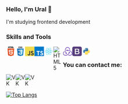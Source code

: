 ### Hello, I'm Ural 👋

I'm studying frontend development

### Skills and Tools

<img align="left" alt="HTML5" width="26px" src="https://raw.githubusercontent.com/github/explore/80688e429a7d4ef2fca1e82350fe8e3517d3494d/topics/html/html.png" />
<img align="left" alt="HTML5" width="26px" src="https://raw.githubusercontent.com/github/explore/80688e429a7d4ef2fca1e82350fe8e3517d3494d/topics/css/css.png" />
<img align="left" alt="HTML5" width="26px" src="https://raw.githubusercontent.com/github/explore/80688e429a7d4ef2fca1e82350fe8e3517d3494d/topics/javascript/javascript.png" />
<img align="left" alt="HTML5" width="26px" src="https://raw.githubusercontent.com/github/explore/80688e429a7d4ef2fca1e82350fe8e3517d3494d/topics/typescript/typescript.png" />
<img align="left" alt="HTML5" width="26px" src="https://raw.githubusercontent.com/github/explore/80688e429a7d4ef2fca1e82350fe8e3517d3494d/topics/react/react.png" />
<img align="left" alt="HTML5" width="26px" src="https://cdn141.picsart.com/337072195040211.png" />
<img align="left" alt="HTML5" width="26px" src="https://raw.githubusercontent.com/github/explore/80688e429a7d4ef2fca1e82350fe8e3517d3494d/topics/redux/redux.png" />
<img align="left" alt="HTML5" width="26px" src="https://raw.githubusercontent.com/github/explore/80688e429a7d4ef2fca1e82350fe8e3517d3494d/topics/bootstrap/bootstrap.png" />
<img align="left" alt="HTML5" width="26px" src="https://raw.githubusercontent.com/github/explore/80688e429a7d4ef2fca1e82350fe8e3517d3494d/topics/python/python.png" />
<br />

### You can contact me:
[<img align="left" alt="VK" width="26px" src="https://cdn-icons-png.flaticon.com/512/145/145813.png" />][vkontakte]
[<img align="left" alt="VK" width="26px" src="https://cdn-icons-png.flaticon.com/512/174/174855.png" />][instagram]
[<img align="left" alt="VK" width="26px" src="https://cdn-icons-png.flaticon.com/512/5968/5968804.png" />][telegram]




[vkontakte]: https://vk.com/ural_guru
[instagram]: https://www.instagram.com/ural_guru/
[telegram]: https://t.me/UralGuru

<br />
<br />

[![Top Langs](https://github-readme-stats.vercel.app/api/top-langs/?username=UralGuru&layout=compact&theme=dark)](https://github.com/anuraghazra/github-readme-stats)






